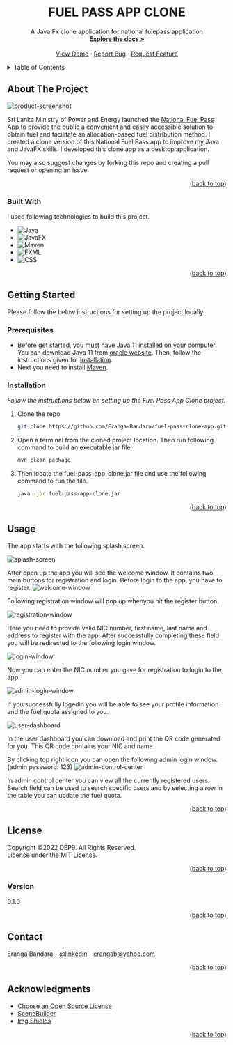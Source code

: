 <a name="readme-top"></a>

<!-- PROJECT LOGO -->
<br />
<div align="center">
  <a href="https://github.com/Eranga-Bandara/fuel-pass-clone-app">
  <p align="center">
  <img src="">
</p>

  </a>

<h1 align="center">FUEL PASS APP CLONE</h1>

  <p align="center">
    A Java Fx clone application for national fulepass application
    <br />
    <a href="https://github.com/Eranga-Bandara/mini-game"><strong>Explore the docs »</strong></a>
    <br />
    <br />
    <a href="https://eranga-bandara.github.io/mini-game/">View Demo</a>
    ·
    <a href="https://github.com/Eranga-Bandara/mini-game/issues">Report Bug</a>
    ·
    <a href="https://github.com/Eranga-Bandara/mini-game/issues">Request Feature</a>
  </p>
</div>



<!-- TABLE OF CONTENTS -->
<details>
  <summary>Table of Contents</summary>
  <ol>
    <li>
      <a href="#about-the-project">About The Project</a>
      <ul>
        <li><a href="#built-with">Built With</a></li>
      </ul>
    </li>
    <li>
      <a href="#getting-started">Getting Started</a>
      <ul>
        <li><a href="#prerequisites">Prerequisites</a></li>
        <li><a href="#installation">Installation</a></li>
      </ul>
    </li>
    <li><a href="#usage">Usage</a></li>
    <li><a href="#license">License</a></li>
    <li><a href="#Version">Version</a></li>
    <li><a href="#contact">Contact</a></li>
    <li><a href="#acknowledgments">Acknowledgments</a></li>
  </ol>
</details>



<!-- ABOUT THE PROJECT -->
## About The Project

![product-screenshot](/img/product-screenshot.png)

Sri Lanka Ministry of Power and Energy launched the [National Fuel Pass App](https://fuelpass.gov.lk/) to provide the public a convenient and easily accessible solution to obtain fuel and facilitate an allocation-based fuel distribution method.
I created a clone version of this National Fuel Pass app to improve  my Java and JavaFX skills.
I developed this clone app as a desktop application.

You may also suggest changes by forking this repo and creating a pull request or opening an issue.

<p align="right">(<a href="#readme-top">back to top</a>)</p>



### Built With

I used following technologies to build this project.

- ![Java](https://img.shields.io/badge/-Java-orange)
- ![JavaFX](https://img.shields.io/badge/-JavaFX-yellowgreen)
- ![Maven](https://img.shields.io/badge/-Maven-red)
- ![FXML](https://img.shields.io/badge/-FXML-lightgrey)
- ![CSS](https://img.shields.io/badge/-CSS-blue)

<p align="right">(<a href="#readme-top">back to top</a>)</p>



<!-- GETTING STARTED -->
## Getting Started

Please follow the below instructions for setting up the project locally.

### Prerequisites

- Before get started, you must have Java 11 installed on your computer. You can download Java 11 from [oracle website](https://www.oracle.com/java/technologies/downloads/#java11).
Then, follow the instructions given for [installation](https://docs.oracle.com/en/java/javase/11/install/overview-jdk-installation.html#GUID-8677A77F-231A-40F7-98B9-1FD0B48C346A).
- Next you need to install [Maven](https://maven.apache.org/download.cgi).

### Installation

_Follow the instructions below on setting up the Fuel Pass App Clone project._


1. Clone the repo
   ```sh
   git clone https://github.com/Eranga-Bandara/fuel-pass-clone-app.git
   ```
2. Open a terminal from the cloned project location. 
Then run following command to build an executable jar file.

   ```sh
   mvn clean package
   ```
3. Then locate the fuel-pass-app-clone.jar file and use the following command to run the file.

   ```sh
   java -jar fuel-pass-app-clone.jar
   ```



<p align="right">(<a href="#readme-top">back to top</a>)</p>



<!-- USAGE -->
## Usage

The app starts with the following splash screen.

![splash-screen](/src/main/resources/images/img/splash-screen.png)

After open up the app you will see the welcome window. It contains two main buttons for registration and login.
Before login to the app, you have to register. 
![welcome-window](/src/main/resources/images/img/welcome-page.png)

Following registration window will pop up whenyou hit the register button.

![registration-window](/src/main/resources/images/img/registration-page.png)

Here you need to provide valid NIC number, first name, last name and address to register with the app.
After successfully completing these field you will be redirected to the following login window.

![login-window](/src/main/resources/images/img/login-page.png)

Now you can enter the NIC number you gave for registration to login to the app.

![admin-login-window](/src/main/resources/images/img/admin-login-page.png)

If you successfully logedin you will be able to see your profile information and the fuel quota assigned to you.

![user-dashboard](/src/main/resources/images/img/user-dashboard.png)

In the user dashboard you can download and print the QR code generated for you. This QR code contains your NIC and name.

By clicking top right icon you can open the following admin login window. (admin password: 123)
![admin-control-center](/src/main/resources/images/img/admin-control-center.png)

In admin control center you can view all the currently registered users. 
Search field can be used to search specific users and by selecting a row in the table you can update the fuel quota.

<p align="right">(<a href="#readme-top">back to top</a>)</p>

<!-- LICENSE -->
## License

Copyright &copy;2022 DEP9. All Rights Reserved.<br>
License under the [MIT License](LICENSE.txt).

<p align="right">(<a href="#readme-top">back to top</a>)</p> 


<!-- Version -->
### Version
0.1.0

<p align="right">(<a href="#readme-top">back to top</a>)</p> 

<!-- CONTACT -->
## Contact

Eranga Bandara - [@linkedin](https://www.linkedin.com/in/eranga-bandara-75667b15a/) - erangab@yahoo.com

<p align="right">(<a href="#readme-top">back to top</a>)</p>



<!-- ACKNOWLEDGMENTS -->
## Acknowledgments

* [Choose an Open Source License](https://choosealicense.com/)
* [SceneBuilder](https://gluonhq.com/products/scene-builder/)
* [Img Shields](https://shields.io)


<p align="right">(<a href="#readme-top">back to top</a>)</p>